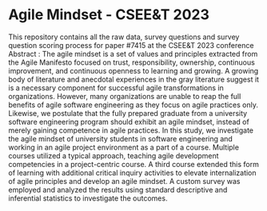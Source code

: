 # Agile Mindset - CSEE&T 2023
This repository contains all the raw data, survey questions and survey question scoring process for paper #7415 at the CSEE&amp;T 2023 conference 
Abstract : The agile mindset is a set of values and principles extracted from the Agile Manifesto focused on trust, responsibility, ownership, continuous improvement, and continuous openness to learning and growing. A growing body of literature and anecdotal experiences in the gray literature suggest it is a necessary component for successful agile transformations in organizations. However, many organizations are unable to reap the full benefits of agile software engineering as they focus on agile practices only. Likewise, we postulate that the fully prepared graduate from a university software engineering program should exhibit an agile mindset, instead of merely gaining competence in agile practices. In this study, we investigate the agile mindset of university students in software engineering and working in an agile project environment as a part of a course. Multiple courses utilized a typical approach, teaching agile development competencies in a project-centric course. A third course extended this form of learning with additional critical inquiry activities to elevate internalization of agile principles and develop an agile mindset. A custom survey was employed and analyzed the results using standard descriptive and inferential statistics to investigate the outcomes.
